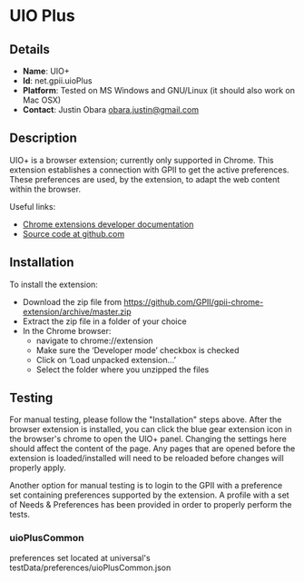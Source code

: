 # UIO Plus

## Details

* __Name__: UIO+
* __Id__: net.gpii.uioPlus
* __Platform__: Tested on MS Windows and GNU/Linux (it should also work on Mac OSX)
* __Contact__: Justin Obara <obara.justin@gmail.com>

## Description
UIO+ is a browser extension; currently only supported in Chrome. This extension establishes a connection with GPII to get the active preferences. These preferences are used, by the extension, to adapt the web content within the browser.

Useful links:

  * [Chrome extensions developer documentation](https://developer.chrome.com/extensions)
  * [Source code at github.com](https://github.com/GPII/gpii-chrome-extension)

## Installation
To install the extension:

  * Download the zip file from https://github.com/GPII/gpii-chrome-extension/archive/master.zip
  * Extract the zip file in a folder of your choice
  * In the Chrome browser:
    * navigate to chrome://extension
    * Make sure the ‘Developer mode’ checkbox is checked
    * Click on ‘Load unpacked extension...’
    * Select the folder where you unzipped the files


## Testing
For manual testing, please follow the "Installation" steps above. After the browser extension is installed, you can click the blue gear extension icon in the browser's chrome to open the UIO+ panel. Changing the settings here should affect the content of the page. Any pages that are opened before the extension is loaded/installed will need to be reloaded before changes will properly apply.

Another option for manual testing is to login to the GPII with a preference set containing preferences supported by the extension. A profile with a set of Needs & Preferences has been provided in order to properly perform the tests.

### uioPlusCommon
preferences set located at universal's testData/preferences/uioPlusCommon.json
